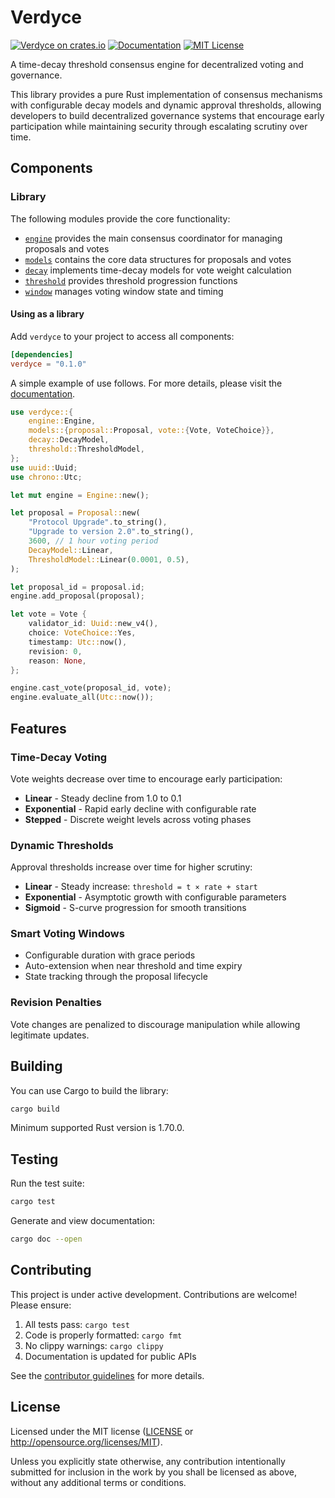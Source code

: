 # Verdyce

[![Verdyce on crates.io](https://img.shields.io/crates/v/verdyce.svg)](https://crates.io/crates/verdyce)
[![Documentation](https://docs.rs/verdyce/badge.svg)](https://docs.rs/verdyce)
[![MIT License](https://img.shields.io/badge/license-MIT-blue.svg)](LICENSE)

A time-decay threshold consensus engine for decentralized voting and governance.

This library provides a pure Rust implementation of consensus mechanisms with configurable decay models and dynamic approval thresholds, allowing developers to build decentralized governance systems that encourage early participation while maintaining security through escalating scrutiny over time.

## Components

### Library

The following modules provide the core functionality:

- [`engine`](src/engine.rs) provides the main consensus coordinator for managing proposals and votes
- [`models`](src/models/) contains the core data structures for proposals and votes
- [`decay`](src/decay/) implements time-decay models for vote weight calculation
- [`threshold`](src/threshold/) provides threshold progression functions
- [`window`](src/window/) manages voting window state and timing

#### Using as a library

Add `verdyce` to your project to access all components:

```toml
[dependencies]
verdyce = "0.1.0"
```

A simple example of use follows. For more details, please visit the [documentation](https://docs.rs/verdyce).

```rust
use verdyce::{
    engine::Engine,
    models::{proposal::Proposal, vote::{Vote, VoteChoice}},
    decay::DecayModel,
    threshold::ThresholdModel,
};
use uuid::Uuid;
use chrono::Utc;

let mut engine = Engine::new();

let proposal = Proposal::new(
    "Protocol Upgrade".to_string(),
    "Upgrade to version 2.0".to_string(),
    3600, // 1 hour voting period
    DecayModel::Linear,
    ThresholdModel::Linear(0.0001, 0.5),
);

let proposal_id = proposal.id;
engine.add_proposal(proposal);

let vote = Vote {
    validator_id: Uuid::new_v4(),
    choice: VoteChoice::Yes,
    timestamp: Utc::now(),
    revision: 0,
    reason: None,
};

engine.cast_vote(proposal_id, vote);
engine.evaluate_all(Utc::now());
```

## Features

### Time-Decay Voting
Vote weights decrease over time to encourage early participation:
- **Linear** - Steady decline from 1.0 to 0.1
- **Exponential** - Rapid early decline with configurable rate  
- **Stepped** - Discrete weight levels across voting phases

### Dynamic Thresholds
Approval thresholds increase over time for higher scrutiny:
- **Linear** - Steady increase: `threshold = t × rate + start`
- **Exponential** - Asymptotic growth with configurable parameters
- **Sigmoid** - S-curve progression for smooth transitions

### Smart Voting Windows
- Configurable duration with grace periods
- Auto-extension when near threshold and time expiry
- State tracking through the proposal lifecycle

### Revision Penalties
Vote changes are penalized to discourage manipulation while allowing legitimate updates.

## Building

You can use Cargo to build the library:

```sh
cargo build
```

Minimum supported Rust version is 1.70.0.

## Testing

Run the test suite:

```sh
cargo test
```

Generate and view documentation:

```sh
cargo doc --open
```

## Contributing

This project is under active development. Contributions are welcome! Please ensure:

1. All tests pass: `cargo test`
2. Code is properly formatted: `cargo fmt` 
3. No clippy warnings: `cargo clippy`
4. Documentation is updated for public APIs

See the [contributor guidelines](CONTRIBUTING.md) for more details.

## License

Licensed under the MIT license ([LICENSE](LICENSE) or <http://opensource.org/licenses/MIT>).

Unless you explicitly state otherwise, any contribution intentionally submitted for inclusion in the work by you shall be licensed as above, without any additional terms or conditions.